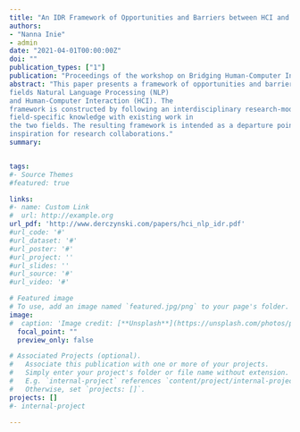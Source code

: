 ```yaml
---
title: "An IDR Framework of Opportunities and Barriers between HCI and NLP"
authors:
- "Nanna Inie"
- admin
date: "2021-04-01T00:00:00Z"
doi: ""
publication_types: ["1"]
publication: "Proceedings of the workshop on Bridging Human-Computer Interaction and Natural Language Processing"
abstract: "This paper presents a framework of opportunities and barriers/risks between the two research
fields Natural Language Processing (NLP)
and Human-Computer Interaction (HCI). The
framework is constructed by following an interdisciplinary research-model (IDR), combining
field-specific knowledge with existing work in
the two fields. The resulting framework is intended as a departure point for discussion and
inspiration for research collaborations."	
summary: 


tags:
#- Source Themes
#featured: true

links:
#- name: Custom Link
#  url: http://example.org
url_pdf: 'http://www.derczynski.com/papers/hci_nlp_idr.pdf'
#url_code: '#'
#url_dataset: '#'
#url_poster: '#'
#url_project: ''
#url_slides: ''
#url_source: '#'
#url_video: '#'

# Featured image
# To use, add an image named `featured.jpg/png` to your page's folder. 
image:
#  caption: 'Image credit: [**Unsplash**](https://unsplash.com/photos/pLCdAaMFLTE)'
  focal_point: ""
  preview_only: false

# Associated Projects (optional).
#   Associate this publication with one or more of your projects.
#   Simply enter your project's folder or file name without extension.
#   E.g. `internal-project` references `content/project/internal-project/index.md`.
#   Otherwise, set `projects: []`.
projects: []
#- internal-project

---
```

